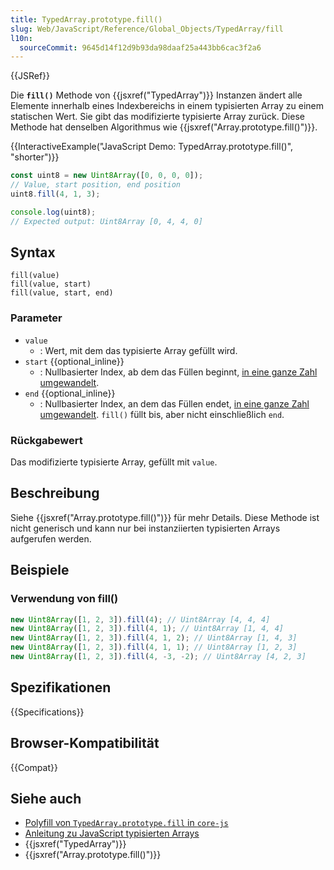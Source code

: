 ```yaml
---
title: TypedArray.prototype.fill()
slug: Web/JavaScript/Reference/Global_Objects/TypedArray/fill
l10n:
  sourceCommit: 9645d14f12d9b93da98daaf25a443bb6cac3f2a6
---
```


{{JSRef}}

Die **`fill()`** Methode von {{jsxref("TypedArray")}} Instanzen ändert alle Elemente innerhalb eines Indexbereichs in einem typisierten Array zu einem statischen Wert. Sie gibt das modifizierte typisierte Array zurück. Diese Methode hat denselben Algorithmus wie {{jsxref("Array.prototype.fill()")}}.

{{InteractiveExample("JavaScript Demo: TypedArray.prototype.fill()", "shorter")}}

```js interactive-example
const uint8 = new Uint8Array([0, 0, 0, 0]);
// Value, start position, end position
uint8.fill(4, 1, 3);

console.log(uint8);
// Expected output: Uint8Array [0, 4, 4, 0]
```

## Syntax

```js-nolint
fill(value)
fill(value, start)
fill(value, start, end)
```

### Parameter

- `value`
  - : Wert, mit dem das typisierte Array gefüllt wird.
- `start` {{optional_inline}}
  - : Nullbasierter Index, ab dem das Füllen beginnt, [in eine ganze Zahl umgewandelt](/de/docs/Web/JavaScript/Reference/Global_Objects/Number#integer_conversion).
- `end` {{optional_inline}}
  - : Nullbasierter Index, an dem das Füllen endet, [in eine ganze Zahl umgewandelt](/de/docs/Web/JavaScript/Reference/Global_Objects/Number#integer_conversion). `fill()` füllt bis, aber nicht einschließlich `end`.

### Rückgabewert

Das modifizierte typisierte Array, gefüllt mit `value`.

## Beschreibung

Siehe {{jsxref("Array.prototype.fill()")}} für mehr Details. Diese Methode ist nicht generisch und kann nur bei instanziierten typisierten Arrays aufgerufen werden.

## Beispiele

### Verwendung von fill()

```js
new Uint8Array([1, 2, 3]).fill(4); // Uint8Array [4, 4, 4]
new Uint8Array([1, 2, 3]).fill(4, 1); // Uint8Array [1, 4, 4]
new Uint8Array([1, 2, 3]).fill(4, 1, 2); // Uint8Array [1, 4, 3]
new Uint8Array([1, 2, 3]).fill(4, 1, 1); // Uint8Array [1, 2, 3]
new Uint8Array([1, 2, 3]).fill(4, -3, -2); // Uint8Array [4, 2, 3]
```

## Spezifikationen

{{Specifications}}

## Browser-Kompatibilität

{{Compat}}

## Siehe auch

- [Polyfill von `TypedArray.prototype.fill` in `core-js`](https://github.com/zloirock/core-js#ecmascript-typed-arrays)
- [Anleitung zu JavaScript typisierten Arrays](/de/docs/Web/JavaScript/Guide/Typed_arrays)
- {{jsxref("TypedArray")}}
- {{jsxref("Array.prototype.fill()")}}
